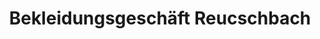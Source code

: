 ---
title: "Bekleidungsgeschäft Reucschbach"
url: /wolfratshausen/bekleidungsgeschaeft-reucschbach/
shop: Kleidung
---